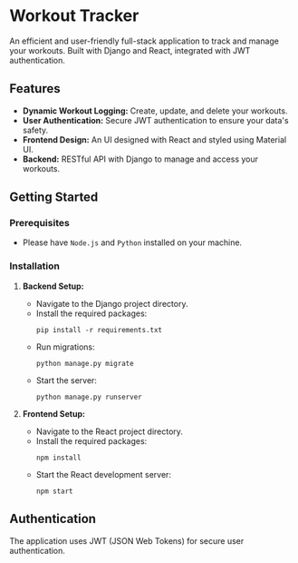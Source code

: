 # Workout Tracker

An efficient and user-friendly full-stack application to track and manage your workouts. Built with Django and React, integrated with JWT authentication.

## Features

- **Dynamic Workout Logging:** Create, update, and delete your workouts.
- **User Authentication:** Secure JWT authentication to ensure your data's safety.
- **Frontend Design:** An UI designed with React and styled using Material UI.
- **Backend:** RESTful API with Django to manage and access your workouts.

## Getting Started

### Prerequisites

- Please have `Node.js` and `Python` installed on your machine.

### Installation

1. **Backend Setup:**

   - Navigate to the Django project directory.
   - Install the required packages:
     ```
     pip install -r requirements.txt
     ```
   - Run migrations:
     ```
     python manage.py migrate
     ```
   - Start the server:
     ```
     python manage.py runserver
     ```

2. **Frontend Setup:**

   - Navigate to the React project directory.
   - Install the required packages:
     ```
     npm install
     ```
   - Start the React development server:
     ```
     npm start
     ```

## Authentication

The application uses JWT (JSON Web Tokens) for secure user authentication. 
